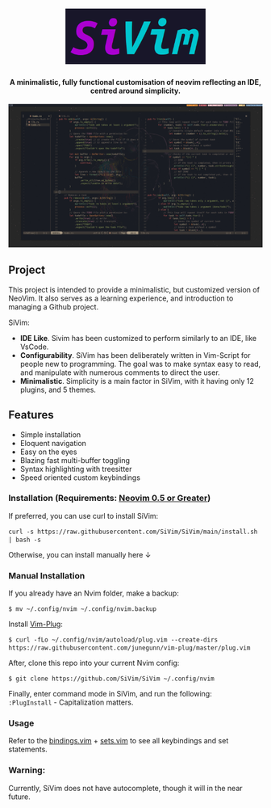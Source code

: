 <h1 align="center">
  <img src="https://github.com/SiVim/SiVim/blob/main/images/SiVim-Large.png" height="110px">
</h1>

<h4 align="center">A minimalistic, fully functional customisation of neovim reflecting an IDE, centred around simplicity.</h4>

<p align="center">
<img src="https://github.com/SiVim/SiVim/blob/main/screenshots/Showcase.png">
</p>

## Project
This project is intended to provide a minimalistic, but customized version of NeoVim. It also serves as a learning experience, and introduction to managing a Github project.

SiVim:
 - **IDE Like**. Sivim has been customized to perform similarly to an IDE, like VsCode.
 - **Configurability**. SiVim has been deliberately written in Vim-Script for people new to programming. The goal was to make syntax easy to read, and manipulate with numerous comments to direct the user.
 - **Minimalistic**. Simplicity is a main factor in SiVim, with it having only 12 plugins, and 5 themes.

## Features
 - Simple installation
 - Eloquent navigation
 - Easy on the eyes
 - Blazing fast multi-buffer toggling
 - Syntax highlighting with treesitter
 - Speed oriented custom keybindings

### Installation (Requirements: [Neovim 0.5 or Greater](https://github.com/neovim/neovim/releases/tag/nightly))
If preferred, you can use curl to install SiVim:
```
curl -s https://raw.githubusercontent.com/SiVim/SiVim/main/install.sh | bash -s
```

Otherwise, you can install manually here ↓
### Manual Installation
If you already have an Nvim folder, make a backup: </br>
```
$ mv ~/.config/nvim ~/.config/nvim.backup
```

Install [Vim-Plug](https://github.com/junegunn/vim-plug): </br>
```
$ curl -fLo ~/.config/nvim/autoload/plug.vim --create-dirs https://raw.githubusercontent.com/junegunn/vim-plug/master/plug.vim
```

After, clone this repo into your current Nvim config: </br>
```
$ git clone https://github.com/SiVim/SiVim ~/.config/nvim
```

Finally, enter command mode in SiVim, and run the following: </br>
```:PlugInstall``` - Capitalization matters.

### Usage
Refer to the [bindings.vim](https://github.com/SiVim/SiVim/blob/main/general/bindings.vim) + [sets.vim](https://github.com/SiVim/SiVim/blob/main/general/sets.vim) to see all keybindings and set statements.

### Warning:
Currently, SiVim does not have autocomplete, though it will in the near future.

